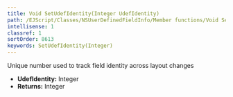 ```yaml
---
title: Void SetUdefIdentity(Integer UdefIdentity)
path: /EJScript/Classes/NSUserDefinedFieldInfo/Member functions/Void SetUdefIdentity(Integer p_0)
intellisense: 1
classref: 1
sortOrder: 8613
keywords: SetUdefIdentity(Integer)
---
```



Unique number used to track field identity across layout changes



* **UdefIdentity:** Integer
* **Returns:** Integer


